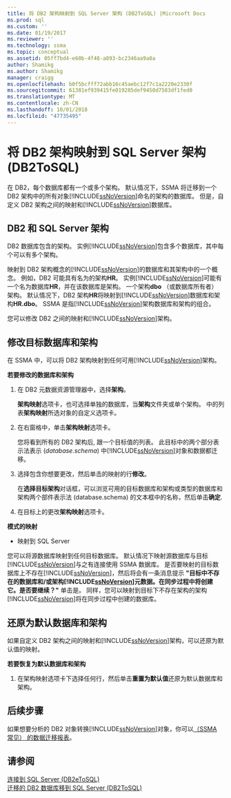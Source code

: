```yaml
---
title: 将 DB2 架构映射到 SQL Server 架构 (DB2ToSQL) |Microsoft Docs
ms.prod: sql
ms.custom: ''
ms.date: 01/19/2017
ms.reviewer: ''
ms.technology: ssma
ms.topic: conceptual
ms.assetid: 05ff7bd4-e60b-4f48-a893-bc2346aa9a8a
author: Shamikg
ms.author: Shamikg
manager: craigg
ms.openlocfilehash: b0f5bcfff72abb16c45aebc12f7c1a2220e2330f
ms.sourcegitcommit: 61381ef939415fe019285def9450d7583df1fed0
ms.translationtype: MT
ms.contentlocale: zh-CN
ms.lasthandoff: 10/01/2018
ms.locfileid: "47735495"
---
```

# <a name="mapping-db2-schemas-to-sql-server-schemas-db2tosql"></a>将 DB2 架构映射到 SQL Server 架构 (DB2ToSQL)
在 DB2，每个数据库都有一个或多个架构。 默认情况下，SSMA 将迁移到一个 DB2 架构中的所有对象[!INCLUDE[ssNoVersion](../../includes/ssnoversion-md.md)]命名的架构的数据库。 但是，自定义 DB2 架构之间的映射和[!INCLUDE[ssNoVersion](../../includes/ssnoversion-md.md)]数据库。  
  
## <a name="db2-and-sql-server-schemas"></a>DB2 和 SQL Server 架构  
DB2 数据库包含的架构。 实例[!INCLUDE[ssNoVersion](../../includes/ssnoversion-md.md)]包含多个数据库，其中每个可以有多个架构。  
  
映射到 DB2 架构概念的[!INCLUDE[ssNoVersion](../../includes/ssnoversion-md.md)]的数据库和其架构中的一个概念。 例如，DB2 可能具有名为的架构**HR**。 实例[!INCLUDE[ssNoVersion](../../includes/ssnoversion-md.md)]可能有一个名为数据库**HR**，并在该数据库是架构。 一个架构**dbo** （或数据库所有者） 架构。 默认情况下，DB2 架构**HR**将映射到[!INCLUDE[ssNoVersion](../../includes/ssnoversion-md.md)]数据库和架构**HR.dbo**。 SSMA 是指[!INCLUDE[ssNoVersion](../../includes/ssnoversion-md.md)]架构数据库和架构的组合。  
  
您可以修改 DB2 之间的映射和[!INCLUDE[ssNoVersion](../../includes/ssnoversion-md.md)]架构。  
  
## <a name="modifying-the-target-database-and-schema"></a>修改目标数据库和架构  
在 SSMA 中，可以将 DB2 架构映射到任何可用[!INCLUDE[ssNoVersion](../../includes/ssnoversion-md.md)]架构。  
  
**若要修改的数据库和架构**  
  
1.  在 DB2 元数据资源管理器中，选择**架构**。  
  
    **架构映射**选项卡，也可选择单独的数据库，当**架构**文件夹或单个架构。 中的列表**架构映射**所选对象的自定义选项卡。  
  
2.  在右窗格中，单击**架构映射**选项卡。  
  
    您将看到所有的 DB2 架构后, 跟一个目标值的列表。 此目标中的两个部分表示法表示 (*database.schema*) 中[!INCLUDE[ssNoVersion](../../includes/ssnoversion-md.md)]对象和数据都迁移。  
  
3.  选择包含你想要更改，然后单击的映射的行**修改**。  
  
    在**选择目标架构**对话框，可以浏览可用的目标数据库和架构或类型的数据库和架构两个部件表示法 (database.schema) 的文本框中的名称，然后单击**确定**.  
  
4.  在目标上的更改**架构映射**选项卡。  
  
**模式的映射**  
  
-   映射到 SQL Server  
  
您可以将源数据库映射到任何目标数据库。 默认情况下映射源数据库与目标[!INCLUDE[ssNoVersion](../../includes/ssnoversion-md.md)]与之有连接使用 SSMA 数据库。 是否要映射的目标数据库上不存在[!INCLUDE[ssNoVersion](../../includes/ssnoversion-md.md)]，然后将会有一条消息提示 **"目标中不存在的数据库和/或架构[!INCLUDE[ssNoVersion](../../includes/ssnoversion-md.md)]元数据。在同步过程中将创建它。是否要继续？"** 单击是。 同样，您可以映射到目标下不存在架构的架构[!INCLUDE[ssNoVersion](../../includes/ssnoversion-md.md)]将在同步过程中创建的数据库。  
  
## <a name="reverting-to-the-default-database-and-schema"></a>还原为默认数据库和架构  
如果自定义 DB2 架构之间的映射和[!INCLUDE[ssNoVersion](../../includes/ssnoversion-md.md)]架构，可以还原为默认值的映射。  
  
**若要恢复为默认数据库和架构**  
  
1.  在架构映射选项卡下选择任何行，然后单击**重置为默认值**还原为默认数据库和架构。  
  
## <a name="next-steps"></a>后续步骤  
如果想要分析的 DB2 对象转换[!INCLUDE[ssNoVersion](../../includes/ssnoversion-md.md)]对象，你可以[（SSMA 常见） 的数据迁移报表](http://msdn.microsoft.com/bbfb9d88-5a98-4980-8d19-c5d78bd0d241)。  
  
## <a name="see-also"></a>请参阅  
[连接到 SQL Server &#40;DB2eToSQL&#41;](../../ssma/db2/connecting-to-sql-server-db2etosql.md)  
[迁移的 DB2 数据库移到 SQL Server &#40;DB2ToSQL&#41;](../../ssma/db2/migrating-db2-databases-to-sql-server-db2tosql.md)  
  
